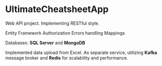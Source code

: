 # UltimateCheatsheetApp

Web API project. Implementing RESTful style.

Entity Framework
Authorization
Errors handling
Mappings

Databases: **SQL Server** and **MongoDB**

Implemented data upload from Excel. As separate service, utilizing **Kafka** message broker and **Redis** for scalability and performance.
